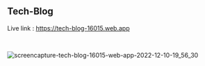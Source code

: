 ## Tech-Blog

Live link : https://tech-blog-16015.web.app

<br>

![screencapture-tech-blog-16015-web-app-2022-12-10-19_56_30](https://user-images.githubusercontent.com/56845656/206858946-5425a6a7-e665-49df-94c2-409a92a03619.png)
